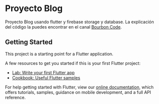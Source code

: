 # Proyecto Blog
Proyecto Blog usando flutter y firebase storage y database. 
La explicación del código la puedes encontrar en el canal [Bourbon Code](https://www.youtube.com/channel/UCqbwULCT2extPFeHe9dllUw).

## Getting Started

This project is a starting point for a Flutter application.

A few resources to get you started if this is your first Flutter project:

- [Lab: Write your first Flutter app](https://flutter.dev/docs/get-started/codelab)
- [Cookbook: Useful Flutter samples](https://flutter.dev/docs/cookbook)

For help getting started with Flutter, view our
[online documentation](https://flutter.dev/docs), which offers tutorials,
samples, guidance on mobile development, and a full API reference.

